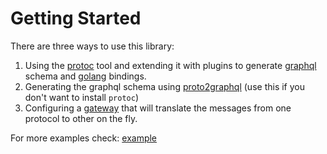 # Getting Started

There are three ways to use this library:

1. Using the [protoc](https://github.com/protocolbuffers/protobuf) tool and extending it with plugins to generate [graphql](1.protoc-gen-gql.md) schema and [golang](2.protoc-gen-gogql.md) bindings.
2. Generating the graphql schema using [proto2graphql](3.proto2graphql.md) (use this if you don't want to install `protoc`)
3. Configuring a [gateway](4.gateway.md) that will translate the messages from one protocol to other on the fly.

For more examples check: [example](https://github.com/tailor-inc/go-proto-gql/tree/master/example)
